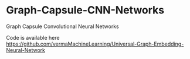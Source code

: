 # Graph-Capsule-CNN-Networks 

Graph Capsule Convolutional Neural Networks

Code is available here https://github.com/vermaMachineLearning/Universal-Graph-Embedding-Neural-Network

